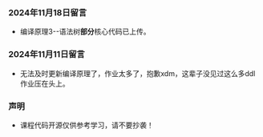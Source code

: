 ### 2024年11月18日留言
* 编译原理3--语法树**部分**核心代码已上传。

### 2024年11月11日留言
* 无法及时更新编译原理了，作业太多了，抱歉xdm，这辈子没见过这么多ddl作业压在头上。
### 声明
* 课程代码开源仅供参考学习，请不要抄袭！
